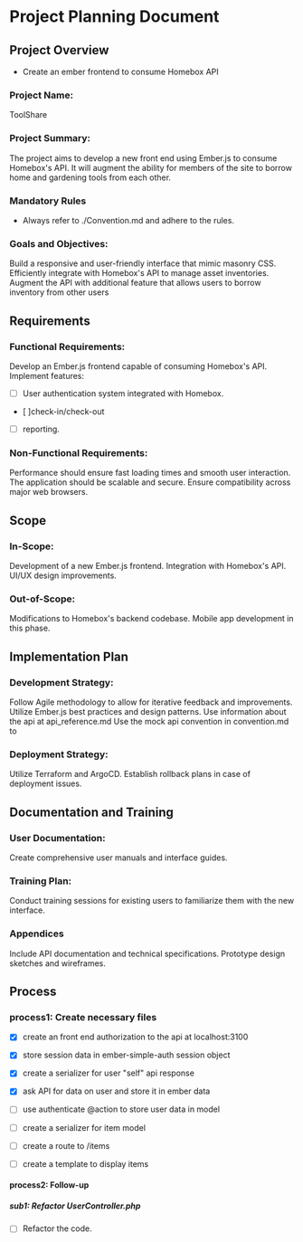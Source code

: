 # Project Planning Document

## Project Overview

- Create an ember frontend to consume Homebox API

### Project Name:

ToolShare

### Project Summary:

The project aims to develop a new front end using Ember.js to consume Homebox's API. It will augment the ability for members of the site to borrow home and gardening tools from each other.

### Mandatory Rules

- Always refer to ./Convention.md and adhere to the rules.

### Goals and Objectives:

Build a responsive and user-friendly interface that mimic masonry CSS.
Efficiently integrate with Homebox's API to manage asset inventories.
Augment the API with additional feature that allows users to borrow inventory from other users

## Requirements

### Functional Requirements:

Develop an Ember.js frontend capable of consuming Homebox's API.
Implement features:

- [ ] User authentication system integrated with Homebox.
- [ ]check-in/check-out
- [ ] reporting.

### Non-Functional Requirements:

Performance should ensure fast loading times and smooth user interaction.
The application should be scalable and secure.
Ensure compatibility across major web browsers.

## Scope

### In-Scope:

Development of a new Ember.js frontend.
Integration with Homebox's API.
UI/UX design improvements.

### Out-of-Scope:

Modifications to Homebox's backend codebase.
Mobile app development in this phase.

## Implementation Plan

### Development Strategy:

Follow Agile methodology to allow for iterative feedback and improvements.
Utilize Ember.js best practices and design patterns.
Use information about the api at api_reference.md
Use the mock api convention in convention.md to

### Deployment Strategy:

Utilize Terraform and ArgoCD.
Establish rollback plans in case of deployment issues.

## Documentation and Training

### User Documentation:

Create comprehensive user manuals and interface guides.

### Training Plan:

Conduct training sessions for existing users to familiarize them with the new interface.

### Appendices

Include API documentation and technical specifications.
Prototype design sketches and wireframes.

## Process

### process1: Create necessary files
- [x] create an front end authorization to the api at localhost:3100
- [x] store session data in ember-simple-auth session object
- [x] create a serializer for user "self" api response
- [x] ask API for data on user and store it in ember data
- [ ] use authenticate @action to store user data in model
- [ ] create a serializer for item model
- [ ] create a route to /items
- [ ] create a template to display items


#### process2: Follow-up

##### sub1: Refactor UserController.php
- [ ] Refactor the code.
